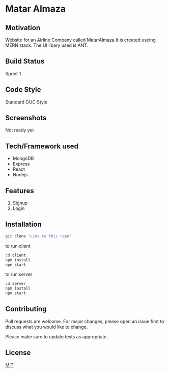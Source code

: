 # Matar Almaza

## Motivation
Website for an Airline Company called MatarAlmaza.It is created useing MERN stack. The UI libary used is ANT. 

## Build Status
Sprint 1

## Code Style
Standard GUC Style

## Screenshots
Not ready yet

## Tech/Framework used
* MongoDB
* Express
* React
* Nodejs

## Features
1. Signup
2. Login

## Installation


```bash
git clone "Link to this repo"
```
to run client
```bash
cd client 
npm install
npm start
```

to run server
```bash
cd server 
npm install
npm start
```

## Contributing
Pull requests are welcome. For major changes, please open an issue first to discuss what you would like to change.

Please make sure to update tests as appropriate.

## License
[MIT](https://choosealicense.com/licenses/mit/)
